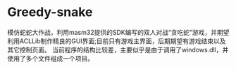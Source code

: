 # Greedy-snake
模仿蛇蛇大作战，利用masm32提供的SDK编写的双人对战“贪吃蛇”游戏，并期望利用ACLLib制作精良的GUI界面;目前只有游戏主界面，后期期望有游戏结束以及其它控制页面。
当前程序的结构比较差，主要似乎是由于调用了windows.dll，并使用了多个文件组成一个项目。
